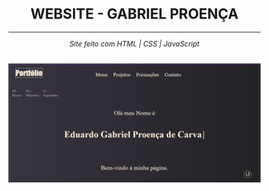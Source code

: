 <div align="center">
<h1>WEBSITE - GABRIEL PROENÇA</h1
</div>
<hr>
<div align="center"
<p><i>Site feito com HTML | CSS | JavaScript</i></p><br>
<img src="site.png" width="800px">
</div>
